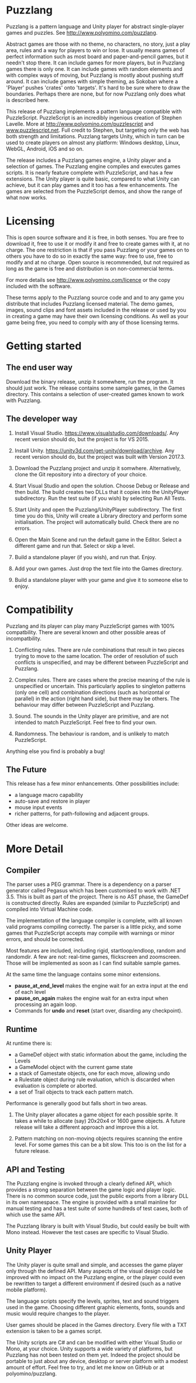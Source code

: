 Puzzlang
========

Puzzlang is a pattern language and Unity player for abstract single-player games and puzzles. 
See http://www.polyomino.com/puzzlang.

Abstract games are those with no theme, no characters, no story, just a play area, rules and a way for players to win or lose. 
It usually means games of perfect information such as most board and paper-and-pencil games, but it needn't stop there.
It can include games for more players, but in Puzzlang games there is only one.
It can include games with random elements and with complex ways of moving, but Puzzlang is mostly about pushing stuff around.
It can include games with simple theming, as Sokoban where a 'Player' pushes 'crates' onto 'targets'.
It's hard to be sure where to draw the boundaries.
Perhaps there are none, but for now Puzzlang only does what is described here.

This release of Puzzlang implements a pattern language compatible with PuzzleScript.
PuzzleScript is an incredibly ingenious creation of Stephen Lavelle. 
More at http://www.polyomino.com/puzzlescript and www.puzzlescript.net.
Full credit to Stephen, but targeting only the web has both strength and limitations.
Puzzlang targets Unity, which in turn can be used to create players on almost any platform: Windows desktop, Linux, WebGL, Android, iOS and so on.

The release includes a Puzzlang games engine, a Unity player and a selection of games.
The Puzzlang engine compiles and executes games scripts. 
It is nearly feature complete with PuzzleScript, and has a few extensions.
The Unity player is quite basic, compared to what Unity can achieve, but it can play games and it too has a few enhancements.
The games are selected from the PuzzleScript demos, and show the range of what now works.

# Licensing

This is open source software and it is free, in both senses.
You are free to download it, free to use it or modify it and free to create games with it, at no charge.
The one restriction is that if you pass Puzzlang or your games on to others you have to do so in exactly the same way: 
free to use, free to modify and at no charge.
Open source is recommended, but not required as long as the game is free and distribution is on non-commercial terms.

For more details see http://www.polyomino.com/licence or the copy included with the software.

These terms apply to the Puzzlang source code and and to any game you distribute that includes Puzzlang licensed material.
The demo games, images, sound clips and font assets included in the release or used by you in creating a game may have their own licensing conditions. 
As well as your game being free, you need to comply with any of those licensing terms.

# Getting started

## The end user way

Download the binary release, unzip it somewhere, run the program. 
It should just work.
The release contains some sample games, in the Games directory.
This contains a selection of user-created games known to work with Puzzlang.

## The developer way 

1. Install Visual Studio. https://www.visualstudio.com/downloads/.
Any recent version should do, but the project is for VS 2015.

1. Install Unity. https://unity3d.com/get-unity/download/archive.
Any recent version should do, but the project was built with Version 2017.3. 

1. Download the Puzzlang project and unzip it somwhere. 
Alternatively, clone the Git repository into a directory of your choice.

1. Start Visual Studio and open the solution. 
Choose Debug or Release and then build. The build creates two DLLs that it copies into the UnityPlayer subdirectory.
Run the test suite (if you wish) by selecting Run All Tests.

1. Start Unity and open the Puzzlang/UnityPlayer subdirectory. 
The first time you do this, Unity will create a Library directory and perform some initialisation. 
The project will automatically build. Check there are no errors.

1. Open the Main Scene and run the default game in the Editor.
Select a different game and run that.
Select or skip a level.

1. Build a standalone player (if you wish), and run that.
Enjoy.

1. Add your own games. Just drop the text file into the Games directory.

1. Build a standalone player with your game and give it to someone else to enjoy.

Compatibility
=============

Puzzlang and its player can play many PuzzleScript games with 100% compatbility.
There are several known and other possible areas of incompatbility.

1. Conflicting rules. 
There are rule combinations that result in two pieces trying to move to the same location.
The order of resolution of such conflicts is unspecified, and may be different between PuzzleScript and Puzzlang.

1. Complex rules.
There are cases where the precise meaning of the rule is unspecified or uncertain.
This particularly applies to singleton patterns (only one cell) and combination 
directions (such as horizontal or parallel) in the action (right hand side), but there may be others.
The behaviour may differ between PuzzleScript and Puzzlang.

1. Sound.
The sounds in the Unity player are primitive, and are not intended to match PuzzleScript.
Feel free to find your own.

1. Randomness.
The behaviour is random, and is unlikely to match PuzzleScript.

Anything else you find is probably a bug!

The Future
----------
This release has a few minor enhancements. Other possibilities include:
* a language macro capability
* auto-save and restore in player
* mouse input events
* richer patterns, for path-following and adjacent groups.

Other ideas are welcome.

More Detail
===========

Compiler
--------
The parser uses a PEG grammar.
There is a dependency on a parser generator called Pegasus which has been customised to work with .NET 3.5.
This is built as part of the project.
There is no AST phase, the GameDef is constructed directly.
Rules are expanded (similar to PuzzleScript) and compiled into Virtual Machine code.

The implementation of the language compiler is complete, with all known valid programs compiling correctly. 
The parser is a little picky, and some games that PuzzleScript accepts may compile with warnings or minor errors, and should be corrected.

Most features are included, including rigid, startloop/endloop, random and randomdir.
A few are not: real-time games, flickscreen and zoomscreen. 
Those will be implemented as soon as I can find suitable sample games.

At the same time the language contains some minor extensions.

* **pause_at_end_level** makes the engine wait for an extra input at the end of each level
* **pause_on_again** makes the engine wait for an extra input when processing an again loop.
* Commands for **undo** and **reset** (start over, disarding any checkpoint).

Runtime
-------
At runtime there is:

* a GameDef object with static information about the game, including the Levels
* a GameModel object with the current game state
* a stack of Gamestate objects, one for each move, allowing undo
* a Rulestate object during rule evaluation, which is discarded when evaluation is complete or aborted.
* a set of Trail objects to track each pattern match.

Performance is generally good but falls short in two areas.

1. The Unity player allocates a game object for each possible sprite. 
It takes a while to allocate (say) 20x20x4 or 1600 game objects.
A future release will take a different approach and improve this a lot.

1. Pattern matching on non-moving objects requires scanning the entire level.
For some games this can be a bit slow.
This too is on the list for a future release.

## API and Testing

The Puzzlang engine is invoked through a clearly defined API, which provides a strong separation between the game logic and player logic.
There is no common source code, just the public exports from a library DLL in its own namespace.
The engine is provided with a small mainline for manual testing and has a test suite of some hundreds of test cases, 
both of which use the same API.

The Puzzlang library is built with Visual Studio, but could easily be built with Mono instead.
However the test cases are specific to Visual Studio.

## Unity Player

The Unity player is quite small and simple, and accesses the game player only through the defined API.
Many aspects of the visual design could be improved with no impact on the Puzzlang engine, or the player could 
even be rewritten to target a different environment if desired (such as a native mobile platform).

The language scripts specify the levels, sprites, text and sound triggers used in the game.
Choosing different graphic elements, fonts, sounds and music would require changes to the player.

User games should be placed in the Games directory.
Every file with a TXT extension is taken to be a games script.

The Unity scripts are C# and can be modified with either Visual Studio or Mono, at your choice.
Unity supports a wide variety of platforms, but Puzzlang has not been tested on them yet. 
Indeed the project should be portable to just about any device, desktop or server platform with a modest amount of effort.
Feel free to try, and let me know on GitHub or at polyomino/puzzlang.

